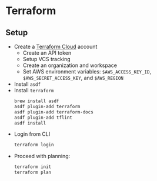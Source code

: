 # Terraform

## Setup

* Create a [Terraform Cloud](https://www.terraform.io/cloud) account
  * Create an API token
  * Setup VCS tracking
  * Create an organization and workspace
  * Set AWS environment variables: `$AWS_ACCESS_KEY_ID`, `$AWS_SECRET_ACCESS_KEY`, and `$AWS_REGION`
* Install `asdf`
* Install `terraform`
    ```sh
    brew install asdf
    asdf plugin-add terraform
    asdf plugin-add terraform-docs
    asdf plugin-add tflint
    asdf install
    ```
* Login from CLI
  ```sh
  terraform login
  ```
* Proceed with planning:
  ```sh
  terraform init
  terraform plan
  ```

